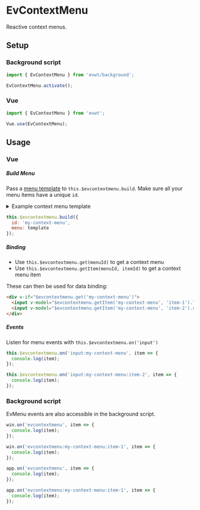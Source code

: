 # EvContextMenu

Reactive context menus.

## Setup

### Background script

```js
import { EvContextMenu } from 'evwt/background';

EvContextMenu.activate();
```

### Vue

```js
import { EvContextMenu } from 'evwt';

Vue.use(EvContextMenu);
```

## Usage

### Vue

##### Build Menu

Pass a [menu template](https://www.electronjs.org/docs/api/menu#main-process) to `this.$evcontextmenu.build`. Make sure all your menu items have a unique `id`.

<details>
  <summary>Example context menu template</summary>

```js
let template = [
  {
    id: 'item-1',
    label: 'First'
  },
  { type: 'separator' },
  {
    id: 'item-2',
    label: 'Second',
    type: 'checkbox',
    checked: true
  }
]
```
</details>

```js
this.$evcontextmenu.build({
  id: 'my-context-menu',
  menu: template
});
```

##### Binding

- Use `this.$evcontextmenu.get(menuId)` to get a context menu
- Use `this.$evcontextmenu.getItem(menuId, itemId)` to get a context menu item

These can then be used for data binding:

```html
<div v-if="$evcontextmenu.get('my-context-menu')">
  <input v-model="$evcontextmenu.getItem('my-context-menu', 'item-1').label">
  <input v-model="$evcontextmenu.getItem('my-context-menu', 'item-2').checked" type="checkbox">
</div>
```

##### Events

Listen for menu events with `this.$evcontextmenu.on('input')`

```js
this.$evcontextmenu.on('input:my-context-menu', item => {
  console.log(item);
});

this.$evcontextmenu.on('input:my-context-menu:item-2', item => {
  console.log(item);
});
```

### Background script

EvMenu events are also accessible in the background script.

```js
win.on('evcontextmenu', item => {
  console.log(item);
});

win.on('evcontextmenu:my-context-menu:item-1', item => {
  console.log(item);
});
```

```js
app.on('evcontextmenu', item => {
  console.log(item);
});

app.on('evcontextmenu:my-context-menu:item-1', item => {
  console.log(item);
});
```

